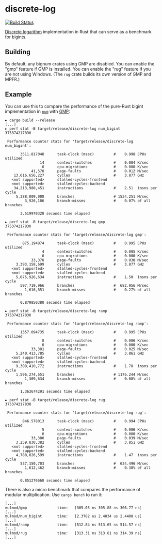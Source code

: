 # discrete-log

[![Build Status](https://travis-ci.org/vks/discrete-log.svg?branch=master)](https://travis-ci.org/vks/discrete-log)

[Discrete logarithm](https://en.wikipedia.org/wiki/Discrete_logarithm)
implementation in Rust that can serve as a benchmark for bigints.

## Building

By default, any bignum crates using GMP are disabled.
You can enable the "gmp" feature if GMP is installed.
You can enable the "rug" feature if you are not using Windows.
(The `rug` crate builds its own version of GMP and MPFR.)

## Example

You can use this to compare the performance of the pure-Rust bigint
implementation in [`num`](https://crates.io/crates/num) with
[GMP](https://gmplib.org/):

```
► cargo build --release
[...]
► perf stat -B target/release/discrete-log num_bigint
375374217830

 Performance counter stats for 'target/release/discrete-log num_bigint':

       3511.817048      task-clock (msec)         #    0.998 CPUs utilized          
                14      context-switches          #    0.004 K/sec                  
                 0      cpu-migrations            #    0.000 K/sec                  
            41,578      page-faults               #    0.012 M/sec                  
    13,616,656,227      cycles                    #    3.877 GHz                    
   <not supported>      stalled-cycles-frontend  
   <not supported>      stalled-cycles-backend   
    34,213,980,451      instructions              #    2.51  insns per cycle        
     5,388,009,008      branches                  # 1534.251 M/sec                  
         3,926,186      branch-misses             #    0.07% of all branches        

       3.519970328 seconds time elapsed

► perf stat -B target/release/discrete-log gmp
375374217830

 Performance counter stats for 'target/release/discrete-log gmp':

        875.194874      task-clock (msec)         #    0.995 CPUs utilized          
                 4      context-switches          #    0.005 K/sec                  
                 0      cpu-migrations            #    0.000 K/sec                  
            33,378      page-faults               #    0.038 M/sec                  
     3,393,158,699      cycles                    #    3.877 GHz                    
   <not supported>      stalled-cycles-frontend  
   <not supported>      stalled-cycles-backend   
     5,075,926,634      instructions              #    1.50  insns per cycle        
       597,719,966      branches                  #  682.956 M/sec                  
         1,616,851      branch-misses             #    0.27% of all branches        

       0.879850380 seconds time elapsed

► perf stat -B target/release/discrete-log ramp
375374217830

 Performance counter stats for 'target/release/discrete-log ramp':

       1357.094735      task-clock (msec)         #    0.995 CPUs utilized          
                 8      context-switches          #    0.006 K/sec                  
                 0      cpu-migrations            #    0.000 K/sec                  
            33,381      page-faults               #    0.025 M/sec                  
     5,240,413,785      cycles                    #    3.861 GHz                    
   <not supported>      stalled-cycles-frontend  
   <not supported>      stalled-cycles-backend   
     9,308,410,772      instructions              #    1.78  insns per cycle        
     1,596,274,651      branches                  # 1176.244 M/sec                  
         1,309,634      branch-misses             #    0.08% of all branches        

       1.363674291 seconds time elapsed

► perf stat -B target/release/discrete-log rug
375374217830

 Performance counter stats for 'target/release/discrete-log rug':

        846.578013      task-clock (msec)         #    0.994 CPUs utilized          
                 5      context-switches          #    0.006 K/sec                  
                 0      cpu-migrations            #    0.000 K/sec                  
            33,380      page-faults               #    0.039 M/sec                  
     3,259,830,382      cycles                    #    3.851 GHz                    
   <not supported>      stalled-cycles-frontend  
   <not supported>      stalled-cycles-backend   
     4,788,026,599      instructions              #    1.47  insns per cycle        
       537,150,703      branches                  #  634.496 M/sec                  
         1,612,462      branch-misses             #    0.30% of all branches        

       0.851276668 seconds time elapsed
```

There is also a micro benchmark that compares the performance of modular
multiplication. Use `cargo bench` to run it:

```
[...]
mulmod/gmp              time:   [305.05 ns 305.88 ns 306.77 ns]
[...]
mulmod/num_bigint       time:   [2.3782 us 2.4034 us 2.4408 us]
[...]
mulmod/ramp             time:   [512.84 ns 513.65 ns 514.57 ns]
[...]
mulmod/rug              time:   [313.31 ns 313.81 ns 314.39 ns]
[...]
```

